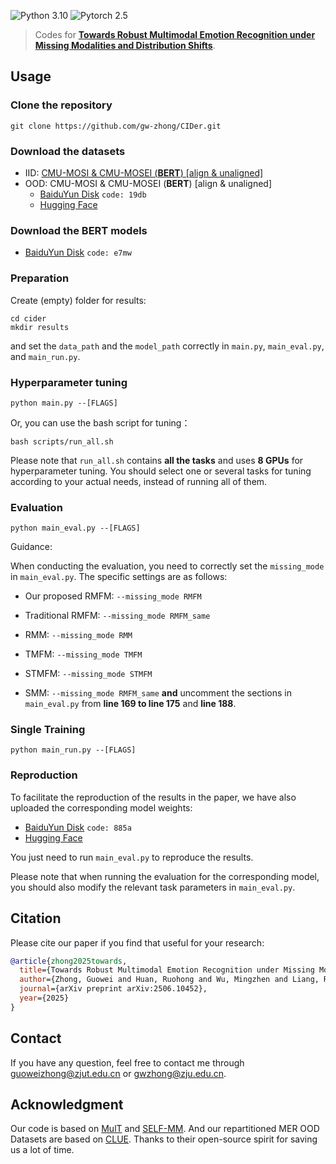 ![Python 3.10](https://img.shields.io/badge/python-3.10-green)
![Pytorch 2.5](https://img.shields.io/badge/pytorch-2.5-orange)

>Codes for **[Towards Robust Multimodal Emotion Recognition under Missing Modalities and Distribution Shifts](https://arxiv.org/abs/2506.10452)**.

## Usage
### Clone the repository
    git clone https://github.com/gw-zhong/CIDer.git
### Download the datasets
+ IID: [CMU-MOSI & CMU-MOSEI (**BERT**) [align & unaligned]](https://github.com/thuiar/MMSA)
+ OOD: CMU-MOSI & CMU-MOSEI (**BERT**) [align & unaligned]
    + [BaiduYun Disk](https://pan.baidu.com/s/1Ob3VY5j1Vz1pIaJ_k_bq9Q) `code: 19db`
    + [Hugging Face](https://huggingface.co/datasets/GWZhong/MSA_OOD_Dataset_in_CIDer)
### Download the BERT models
- [BaiduYun Disk](https://pan.baidu.com/s/12zhRpTEx5589Bmo0OAF5cg) ```code: e7mw```
### Preparation
Create (empty) folder for results:
 ```
cd cider
 mkdir results
```
and set the `data_path` and the `model_path` correctly in `main.py`, `main_eval.py`, and `main_run.py`.
### Hyperparameter tuning
 ```
python main.py --[FLAGS]
 ```
Or, you can use the bash script for tuning：
 ```
bash scripts/run_all.sh
 ```
Please note that `run_all.sh` contains **all the tasks** and uses **8 GPUs** for hyperparameter tuning. You should select one or several tasks for tuning according to your actual needs, instead of running all of them.
### Evaluation
```
python main_eval.py --[FLAGS]
 ```
Guidance:

When conducting the evaluation, you need to correctly set the `missing_mode` in `main_eval.py`. The specific settings are as follows:

- Our proposed RMFM: `--missing_mode RMFM`

- Traditional RMFM: `--missing_mode RMFM_same`

- RMM: `--missing_mode RMM`

- TMFM: `--missing_mode TMFM`

- STMFM: `--missing_mode STMFM`

- SMM: `--missing_mode RMFM_same` **and** uncomment the sections in `main_eval.py` from **line 169 to line 175** and **line 188**.
### Single Training
```
python main_run.py --[FLAGS]
 ```
### Reproduction
To facilitate the reproduction of the results in the paper, we have also uploaded the corresponding model weights:
- [BaiduYun Disk](https://pan.baidu.com/s/1mHIpZvG0lRYiIrv4xuN3bQ) `code: 885a`
- [Hugging Face](https://huggingface.co/GWZhong/CIDer)

You just need to run `main_eval.py` to reproduce the results.

Please note that when running the evaluation for the corresponding model, you should also modify the relevant task parameters in `main_eval.py`.
## Citation
Please cite our paper if you find that useful for your research:
 ```bibtex
@article{zhong2025towards,
   title={Towards Robust Multimodal Emotion Recognition under Missing Modalities and Distribution Shifts},
   author={Zhong, Guowei and Huan, Ruohong and Wu, Mingzhen and Liang, Ronghua and Chen, Peng},
   journal={arXiv preprint arXiv:2506.10452},
   year={2025}
}

 ```
## Contact
If you have any question, feel free to contact me through [guoweizhong@zjut.edu.cn](guoweizhong@zjut.edu.cn) or [gwzhong@zju.edu.cn](gwzhong@zju.edu.cn).

## Acknowledgment
Our code is based on [MulT](https://github.com/yaohungt/Multimodal-Transformer) and [SELF-MM](https://github.com/thuiar/Self-MM). And our repartitioned MER OOD Datasets are based on [CLUE](https://github.com/Teng-Sun/CLUE_model). Thanks to their open-source spirit for saving us a lot of time.